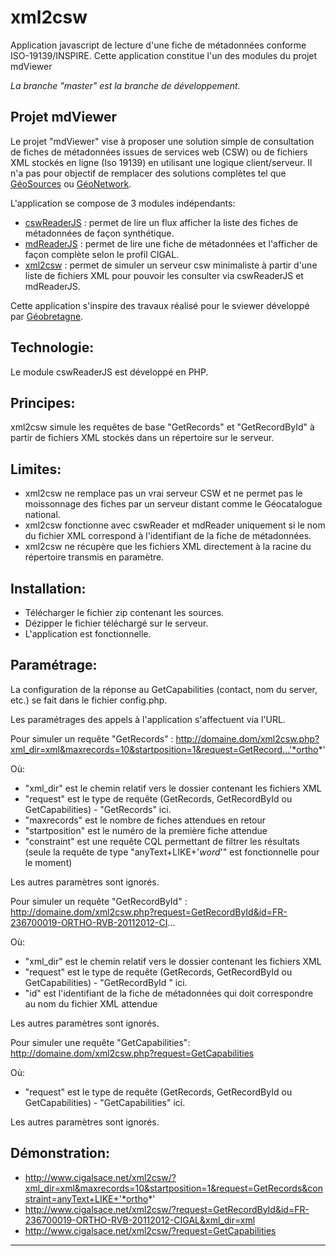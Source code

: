 # xml2csw

Application javascript de lecture d'une fiche de métadonnées conforme ISO-19139/INSPIRE.
Cette application constitue l'un des modules du projet mdViewer

*La branche "master" est la branche de développement.*

## Projet mdViewer

Le projet "mdViewer" vise à proposer une solution simple de consultation de fiches de métadonnées issues de services web (CSW) ou de fichiers XML stockés en ligne (Iso 19139) en utilisant une logique client/serveur.
Il n'a pas pour objectif de remplacer des solutions complètes tel que [GéoSources][1] ou [GéoNetwork][2].

L'application se compose de 3 modules indépendants:

* [cswReaderJS][3] : permet de lire un flux afficher la liste des fiches de métadonnées de façon synthétique.
* [mdReaderJS][4] : permet de lire une fiche de métadonnées et l'afficher de façon complète selon le profil CIGAL.
* [xml2csw][5] : permet de simuler un serveur csw minimaliste à partir d'une liste de fichiers XML pour pouvoir les consulter via cswReaderJS et mdReaderJS.

Cette application s'inspire des travaux réalisé pour le sviewer développé par [Géobretagne][6].

## Technologie:

Le module cswReaderJS est développé en PHP.

## Principes:

xml2csw simule les requêtes de base "GetRecords" et "GetRecordById" à partir de fichiers XML stockés dans un répertoire sur le serveur.

## Limites:

* xml2csw ne remplace pas un vrai serveur CSW et ne permet pas le moissonnage des fiches par un serveur distant comme le Géocatalogue national.
* xml2csw fonctionne avec cswReader et mdReader uniquement si le nom du fichier XML correspond à l'identifiant de la fiche de métadonnées.
* xml2csw ne récupère que les fichiers XML directement à la racine du répertoire transmis en paramètre.

## Installation:

* Télécharger le fichier zip contenant les sources.
* Dézipper le fichier téléchargé sur le serveur.
* L'application est fonctionnelle.

## Paramétrage:

La configuration de la réponse au GetCapabilities (contact, nom du server, etc.) se fait dans le fichier config.php.

Les paramétrages des appels à l'application s'affectuent via l'URL.

Pour simuler un requête "GetRecords" : http://domaine.dom/xml2csw.php?xml_dir=xml&maxrecords=10&startposition=1&request=GetRecord...'*ortho*'

Où:
* "xml_dir" est le chemin relatif vers le dossier contenant les fichiers XML
* "request" est le type de requête (GetRecords, GetRecordById ou GetCapabilities) - "GetRecords" ici.
* "maxrecords" est le nombre de fiches attendues en retour
* "startposition" est le numéro de la première fiche attendue
* "constraint" est une requête CQL permettant de filtrer les résultats (seule la requête de type "anyText+LIKE+'*word*'" est fonctionnelle pour le moment)

Les autres paramètres sont ignorés.

Pour simuler un requête "GetRecordById" : http://domaine.dom/xml2csw.php?request=GetRecordById&id=FR-236700019-ORTHO-RVB-20112012-CI...

Où:
* "xml_dir" est le chemin relatif vers le dossier contenant les fichiers XML
* "request" est le type de requête (GetRecords, GetRecordById ou GetCapabilities) - "GetRecordById " ici.
* "id" est l'identifiant de la fiche de métadonnées qui doit correspondre au nom du fichier XML attendue

Les autres paramètres sont ignorés.

Pour simuler une requête "GetCapabilities": http://domaine.dom/xml2csw.php?request=GetCapabilities

Où:
* "request" est le type de requête (GetRecords, GetRecordById ou GetCapabilities) - "GetCapabilities" ici.

Les autres paramètres sont ignorés.

## Démonstration:

* http://www.cigalsace.net/xml2csw/?xml_dir=xml&maxrecords=10&startposition=1&request=GetRecords&constraint=anyText+LIKE+'*ortho*'
* http://www.cigalsace.net/xml2csw/?request=GetRecordById&id=FR-236700019-ORTHO-RVB-20112012-CIGAL&xml_dir=xml
* http://www.cigalsace.net/xml2csw/?request=GetCapabilities

---
[1]: http://www.geosource.fr/ "GéoSources"
[2]: http://geonetwork-opensource.org/ "GéoNetwork"
[3]: https://github.com/cigalsace/cswReaderJS
[4]: https://github.com/cigalsace/mdReaderJS
[5]: https://github.com/cigalsace/xml2csw
[6]: http://geobretagne.fr/
